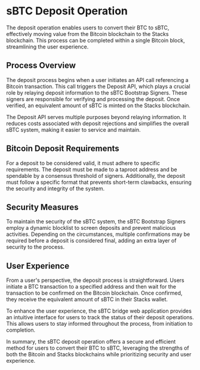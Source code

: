 # sBTC Deposit Operation

The deposit operation enables users to convert their BTC to sBTC, effectively moving value from the Bitcoin blockchain to the Stacks blockchain. This process can be completed within a single Bitcoin block, streamlining the user experience.

## Process Overview

The deposit process begins when a user initiates an API call referencing a Bitcoin transaction. This call triggers the Deposit API, which plays a crucial role by relaying deposit information to the sBTC Bootstrap Signers. These signers are responsible for verifying and processing the deposit. Once verified, an equivalent amount of sBTC is minted on the Stacks blockchain.

The Deposit API serves multiple purposes beyond relaying information. It reduces costs associated with deposit rejections and simplifies the overall sBTC system, making it easier to service and maintain.

## Bitcoin Deposit Requirements

For a deposit to be considered valid, it must adhere to specific requirements. The deposit must be made to a taproot address and be spendable by a consensus threshold of signers. Additionally, the deposit must follow a specific format that prevents short-term clawbacks, ensuring the security and integrity of the system.

## Security Measures

To maintain the security of the sBTC system, the sBTC Bootstrap Signers employ a dynamic blocklist to screen deposits and prevent malicious activities. Depending on the circumstances, multiple confirmations may be required before a deposit is considered final, adding an extra layer of security to the process.

## User Experience

From a user's perspective, the deposit process is straightforward. Users initiate a BTC transaction to a specified address and then wait for the transaction to be confirmed on the Bitcoin blockchain. Once confirmed, they receive the equivalent amount of sBTC in their Stacks wallet.

To enhance the user experience, the sBTC bridge web application provides an intuitive interface for users to track the status of their deposit operations. This allows users to stay informed throughout the process, from initiation to completion.

In summary, the sBTC deposit operation offers a secure and efficient method for users to convert their BTC to sBTC, leveraging the strengths of both the Bitcoin and Stacks blockchains while prioritizing security and user experience.
